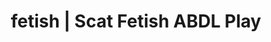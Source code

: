 ---
categories:
- Lingerie Art
- Gender-Fluid
- Latex Fetish
- Scat Fetish
- Immersive Erotica
image: /assets/images/1747714155981.jpg
layout: post
schema:
  description: Premium adult content featuring ABDL Play, Scat Fetish. High-quality
    visuals with provocative themes.
  keywords:
  - NSFW Art
  - Virtual Sex
  - ABDL Play
  - Vintage Boudoir
  - Scat Fetish
  - E-Girl Erotica
  - Queer Kinks
  name: 1747714155981 | ABDL Play Scat Fetish
  type: VisualArtwork
seo:
  description: Featured content with sensual ABDL Play, Scat Fetish. HD images available.
  keywords: ABDL Play, Scat Fetish
  og_image: /assets/images/1747714155981.jpg
  schema_type: VisualArtwork
tags:
- '#fetish'
- ABDL Play
- Scat Fetish
title: fetish | Scat Fetish ABDL Play
---